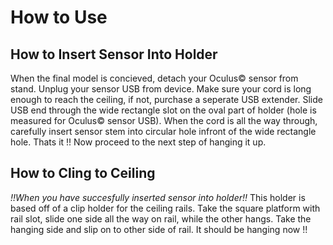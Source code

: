 # How to Use
## How to Insert Sensor Into Holder
When the final model is concieved, detach your Oculus© sensor from stand. Unplug your sensor USB from device. Make sure your cord is long enough to reach the ceiling, if not, purchase a seperate USB extender. Slide USB end through the wide rectangle slot on the oval part of holder (hole is measured for Oculus© sensor USB). When the cord is all the way through, carefully insert sensor stem into circular hole infront of the wide rectangle hole. Thats it !! Now proceed to the next step of hanging it up.

## How to Cling to Ceiling
*!!When you have succesfully inserted sensor into holder!!* This holder is based off of a clip holder for the ceiling rails. Take the square platform with rail slot, slide one side all the way on rail, while the other hangs. Take the hanging side and slip on to other side of rail. It should be hanging now !!

